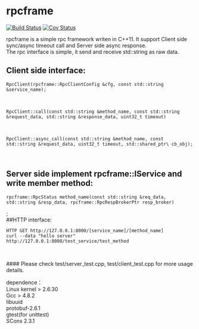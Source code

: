 # rpcframe
[![Build Status](https://travis-ci.org/liuxyc/rpcframe.svg?branch=master)](https://travis-ci.org/liuxyc/rpcframe)
[![Cov Status](https://scan.coverity.com/projects/7717/badge.svg)](https://scan.coverity.com/projects/liuxyc-rpcframe)

rpcframe is a simple rpc framework writen in C++11. It support Client side sync/async timeout call and Server side async response.<br>
The rpc interface is simple, it send and receive std::string as raw data.<br>
## Client side interface: <br>
<pre><code>RpcClient(rpcframe::RpcClientConfig &cfg, const std::string &service_name);</code></pre><br>
<pre><code>RpcClient::call(const std::string &method_name, const std::string &request_data, std::string &response_data, uint32_t timeout)</code></pre><br>
<pre><code>RpcClient::async_call(const std::string &method_name, const std::string &request_data, uint32_t timeout, std::shared_ptr\<RpcClientCallBack\> cb_obj);</code></pre><br>
## Server side implement rpcframe::IService and write member method:<br>
<pre><code>rpcframe::RpcStatus method_name(const std::string &req_data, std::string &resp_data, rpcframe::RpcRespBrokerPtr resp_broker)</code></pre>;
<br>
##HTTP interface:<br>
<pre><code>HTTP GET http://127.0.0.1:8000/[service_name]/[method_name]
curl --data "hello server"  http://127.0.0.1:8000/test_service/test_method
 </code></pre><br>
#### Please check test/server_test.cpp, test/client_test.cpp for more usage details.<br>

dependence：<br>
    Linux kernel > 2.6.30<br>
    Gcc > 4.8.2<br>
    libuuid<br>
    protobuf-2.6.1<br>
    gtest(for unittest)<br>
    SCons 2.3.1<br>
